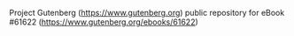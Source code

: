 Project Gutenberg (https://www.gutenberg.org) public repository for eBook #61622 (https://www.gutenberg.org/ebooks/61622)

